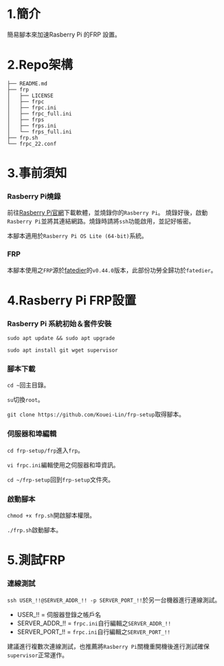 # 1.簡介
簡易腳本來加速Rasberry Pi 的FRP 設置。

# 2.Repo架構
```
├── README.md
├── frp
│   ├── LICENSE
│   ├── frpc
│   ├── frpc.ini
│   ├── frpc_full.ini
│   ├── frps
│   ├── frps.ini
│   └── frps_full.ini
├── frp.sh
└── frpc_22.conf
```

# 3.事前須知

### Rasberry Pi燒錄
前往[Rasberry Pi官網](https://www.raspberrypi.com/software/)下載軟體，並燒錄你的`Rasberry Pi`。
燒錄好後，啟動`Rasberry Pi`並將其連結網路。燒錄時請將`ssh`功能啟用，並記好帳密。

本腳本適用於`Rasberry Pi OS Lite (64-bit)`系統。

### FRP
本腳本使用之`FRP`源於[fatedier](https://github.com/fatedier//frp/releases/)的`v0.44.0`版本，此部份功勞全歸功於`fatedier`。

# 4.Rasberry Pi FRP設置

### Rasberry Pi 系統初始＆套件安裝
`sudo apt update && sudo apt upgrade`

`sudo apt install git wget supervisor`

### 腳本下載 
`cd ~`回主目錄。

`su`切換`root`。

`git clone https://github.com/Kouei-Lin/frp-setup`取得腳本。

### 伺服器和埠編輯
`cd frp-setup/frp`進入`frp`。

`vi frpc.ini`編輯使用之伺服器和埠資訊。

`cd ~/frp-setup`回到`frp-setup`文件夾。

### 啟動腳本
`chmod +x frp.sh`開啟腳本權限。

`./frp.sh`啟動腳本。

# 5.測試FRP

### 連線測試
`ssh USER_!!@SERVER_ADDR_!! -p SERVER_PORT_!!`於另一台機器進行連線測試。

- USER_!! = 伺服器登錄之帳戶名
- SERVER_ADDR_!! = `frpc.ini`自行編輯之`SERVER_ADDR_!!`
- SERVER_PORT_!! = `frpc.ini`自行編輯之`SERVER_PORT_!!`

建議進行複數次連線測試，也推薦將`Rasberry Pi`關機重開機後進行測試確保`supervisor`正常運作。
